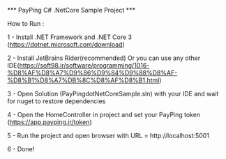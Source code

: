 *** PayPing C# .NetCore Sample Project *** 

How to Run : <br />

1 - Install .NET Framework and .NET Core 3 (https://dotnet.microsoft.com/download)

2 - Install JetBrains Rider(recommended) Or you can use any other IDE(https://soft98.ir/software/programming/1016-%D8%AF%D8%A7%D9%86%D9%84%D9%88%D8%AF-%D8%B1%D8%A7%DB%8C%D8%AF%D8%B1.html)

3 - Open Solution (PayPingdotNetCoreSample.sln) with your IDE and wait for nuget to restore dependencies 

4 - Open the HomeController in project and set your PayPing token (https://app.payping.ir/token)

5 - Run the project and open browser with URL = http://localhost:5001

6 - Done!